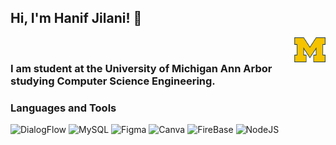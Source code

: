 ## Hi, I'm Hanif Jilani! 👋

<img align="right" src = "1200px-Michigan_Wolverines_logo.svg.png" width = "50" height = "40"/>
<br>
<h3>I am student at the University of Michigan Ann Arbor studying Computer Science Engineering. </h3>
<h3>Languages and Tools</h3>
<p>
  <img alt="DialogFlow" src="[https://img.shields.io/badge/-React-45b8d8?style=flat-square&logo=react&logoColor=white](https://img.shields.io/badge/dialogflow-FF9800?style=for-the-badge&logo=dialogflow&logoColor=white)" />
  <img alt="MySQL" src="[https://img.shields.io/badge/-Redux-764ABC?style=flat-square&logo=redux&logoColor=white](https://img.shields.io/badge/MySQL-005C84?style=for-the-badge&logo=mysql&logoColor=white)" />
  <img alt="Figma" src="[https://img.shields.io/badge/-Redux-764ABC?style=flat-square&logo=redux&logoColor=white](https://img.shields.io/badge/Figma-F24E1E?style=for-the-badge&logo=figma&logoColor=white)" />
  <img alt="Canva" src="[https://img.shields.io/badge/-Redux-764ABC?style=flat-square&logo=redux&logoColor=white](https://img.shields.io/badge/Canva-%2300C4CC.svg?&style=for-the-badge&logo=Canva&logoColor=white)" />
  
   <img alt="FireBase" src="https://img.shields.io/badge/firebase-ffca28?style=for-the-badge&logo=firebase&logoColor=black" />
  <img alt="NodeJS" src="[https://img.shields.io/badge/-Redux-764ABC?style=flat-square&logo=redux&logoColor=white](https://img.shields.io/badge/Canva-%2300C4CC.svg?&style=for-the-badge&logo=Canva&logoColor=white)" />
  
</p>
<!--
**hanifjilani/hanifjilani** is a ✨ _special_ ✨ repository because its `README.md` (this file) appears on your GitHub profile.

Here are some ideas to get you started:

- 🔭 I’m currently working on ...
- 🌱 I’m currently learning ...
- 👯 I’m looking to collaborate on ...
- 🤔 I’m looking for help with ...
- 💬 Ask me about ...
- 📫 How to reach me: ...
- 😄 Pronouns: ...
- ⚡ Fun fact: ...
-->
